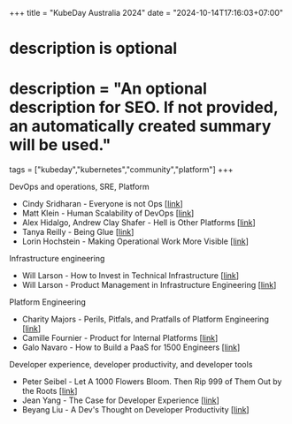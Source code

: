 +++
title = "KubeDay Australia 2024"
date = "2024-10-14T17:16:03+07:00"

#
# description is optional
#
# description = "An optional description for SEO. If not provided, an automatically created summary will be used."

tags = ["kubeday","kubernetes","community","platform"]
+++

DevOps and operations, SRE, Platform

- Cindy Sridharan - Everyone is not Ops [[link](https://copyconstruct.medium.com/the-death-of-ops-is-greatly-exaggerated-ff3bd4a67f24)]
- Matt Klein - Human Scalability of DevOps [[link](https://medium.com/@mattklein123/the-human-scalability-of-devops-e36c37d3db6a)]
- Alex Hidalgo, Andrew Clay Shafer - Hell is Other Platforms [[link](https://www.usenix.org/conference/srecon23americas/presentation/hidalgo)]
- Tanya Reilly - Being Glue [[link](https://www.noidea.dog/glue)]
- Lorin Hochstein - Making Operational Work More Visible [[link](https://github.com/readme/guides/ops-work-visible)]

Infrastructure engineering

- Will Larson - How to Invest in Technical Infrastructure [[link](https://lethain.com/how-to-invest-technical-infrastructure/)]
- Will Larson - Product Management in Infrastructure Engineering [[link](https://lethain.com/product-management-infra-engineering/)]

Platform Engineering

- Charity Majors - Perils, Pitfals, and Pratfalls of Platform Engineering [[link](https://www.infoq.com/presentations/platform-engineering-teams/)]
- Camille Fournier - Product for Internal Platforms [[link](https://skamille.medium.com/product-for-internal-platforms-9205c3a08142)]
- Galo Navaro - How to Build a PaaS for 1500 Engineers [[link](https://varoa.net/paas/infrastructure/platform/kubernetes/cloud/2020/01/02/talk-how-to-build-a-paas-for-1500-engineers.html)]

Developer experience, developer productivity, and developer tools

- Peter Seibel - Let A 1000 Flowers Bloom. Then Rip 999 of Them Out by the Roots [[link](https://gigamonkeys.com/flowers/)]
- Jean Yang - The Case for Developer Experience [[link](https://future.com/the-case-for-developer-experience/)]
- Beyang Liu - A Dev's Thought on Developer Productivity [[link](https://sourcegraph.com/blog/developer-productivity-thoughts)]